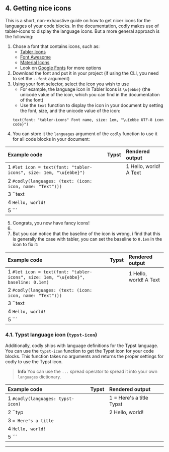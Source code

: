 ## 4. Getting nice icons

This is a short, non-exhaustive guide on how to get nicer icons for the languages of your code blocks. In the documentation, codly makes use of tabler-icons to display the language icons. But a more general approach is the following:

1.  Chose a font that contains icons, such as:
    *   [Tabler Icons](https://tabler-icons.io/)
    *   [Font Awesome](https://fontawesome.com/)
    *   [Material Icons](https://material.io/resources/icons)
    *   Look on [Google Fonts](https://fonts.google.com/icons) for more options
2.  Download the font and put it in your project (if using the CLI, you need to set the `--font` argument)
3.  Using your font selector, select the icon you wish to use
    *   For example, the language icon in Tabler Icons is `\u{ebbe}` (the unicode value of the icon, which you can find in the documentation of the font)
    *   Use the `text` function to display the icon in your document by setting the font, size, and the unicode value of the icon:
    ```typst
    text(font: "tabler-icons" Font name, size: 1em, "\u{ebbe UTF-8 icon code}")
    ```
4.  You can store it the `languages` argument of the `codly` function to use it for all code blocks in your document:

| Example code | Typst | Rendered output |
| :--- | :--- | :--- |
| 1 `#let icon = text(font: "tabler-icons", size: 1em, "\u{ebbe}")` | | 1 Hello, world! A Text |
| 2 `#codly(languages: (text: (icon: icon, name: "Text")))` | | |
| 3 ``text | | |
| 4 `Hello, world!` | | |
| 5 ``` | | |

5.  Congrats, you now have fancy icons!
6.
7.  But you can notice that the baseline of the icon is wrong, i find that this is generally the case with tabler, you can set the baseline to `0.1em` in the icon to fix it:

| Example code | Typst | Rendered output |
| :--- | :--- | :--- |
| 1 `#let icon = text(font: "tabler-icons", size: 1em, "\u{ebbe}", baseline: 0.1em)` | | 1 Hello, world! A Text |
| 2 `#codly(languages: (text: (icon: icon, name: "Text")))` | | |
| 3 ``text | | |
| 4 `Hello, world!` | | |
| 5 ``` | | |

### 4.1. Typst language icon (`typst-icon`)

Additionally, codly ships with language definitions for the Typst language. You can use the `typst-icon` function to get the Typst icon for your code blocks. This function takes no arguments and returns the proper settings for codly to use the Typst icon.

> **Info**
> You can use the `...` spread operator to spread it into your own `languages` dictionary.

| Example code | Typst | Rendered output |
| :--- | :--- | :--- |
| 1 `#codly(languages: typst-icon)` | | 1 = Here's a title Typst |
| 2 ``typ | | 2 Hello, world! |
| 3 `= Here's a title` | | |
| 4 `Hello, world!` | | |
| 5 ``` | | |

***
